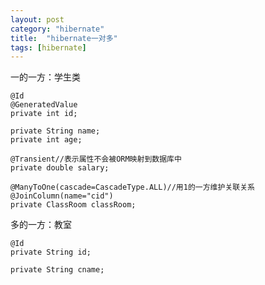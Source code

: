 ```yaml
---
layout: post
category: "hibernate"
title:  "hibernate一对多"
tags: [hibernate]
---
```

一的一方：学生类  

	@Id
	@GeneratedValue
	private int id;
	
	private String name;
	private int age;
	
	@Transient//表示属性不会被ORM映射到数据库中
	private double salary;
	
	@ManyToOne(cascade=CascadeType.ALL)//用1的一方维护关联关系
	@JoinColumn(name="cid")
	private ClassRoom classRoom;  

多的一方：教室  

	@Id
	private String id;
	
	private String cname;